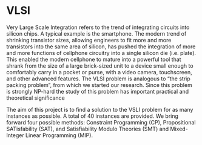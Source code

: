 # VLSI 
Very Large Scale Integration refers to the trend of integrating circuits into silicon chips. A typical
example is the smartphone. The modern trend of shrinking transistor sizes, allowing engineers to fit more
and more transistors into the same area of silicon, has pushed the integration of more and more functions
of cellphone circuitry into a single silicon die (i.e. plate).
This enabled the modern cellphone to mature into a powerful tool that shrank from the size of a large
brick-sized unit to a device small enough to comfortably carry in a pocket or purse, with a video camera,
touchscreen, and other advanced features.
The VLSI problem is analogous to “the strip packing problem”, from which we started our research.
Since this problem is strongly NP-hard the study of this problem has important practical and theoretical
significance  
  

The aim of this project is to find a solution to the VSLI problem for as many instances as possible.
A total of 40 instances are provided. We bring forward four possible methods: Constraint Programming
(CP), Propositional SATisfability (SAT), and Satisfiability Modulo Theories (SMT) and Mixed-Integer
Linear Programming (MIP).
